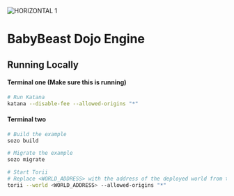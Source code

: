 ![HORIZONTAL 1](https://github.com/user-attachments/assets/23cf4504-95b4-492a-ab0d-1e98ffd79154)

# BabyBeast Dojo Engine

## Running Locally

#### Terminal one (Make sure this is running)

```bash
# Run Katana
katana --disable-fee --allowed-origins "*"
```

#### Terminal two

```bash
# Build the example
sozo build

# Migrate the example
sozo migrate

# Start Torii
# Replace <WORLD_ADDRESS> with the address of the deployed world from the previous step
torii --world <WORLD_ADDRESS> --allowed-origins "*"
```

